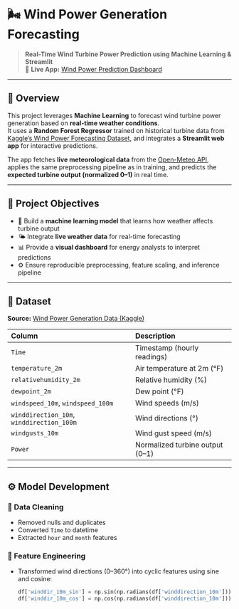 # 🌬️ Wind Power Generation Forecasting  
> **Real-Time Wind Turbine Power Prediction using Machine Learning & Streamlit**  
🔗 **Live App:** [Wind Power Prediction Dashboard](https://wind-power-generation-forecasting-d4thutd99pd7wa6yym4wnn.streamlit.app/)

---

## 📖 Overview  

This project leverages **Machine Learning** to forecast wind turbine power generation based on **real-time weather conditions**.  
It uses a **Random Forest Regressor** trained on historical turbine data from [Kaggle’s Wind Power Forecasting Dataset](https://www.kaggle.com/datasets/mubashirrahim/wind-power-generation-data-forecasting), and integrates a **Streamlit web app** for interactive predictions.  

The app fetches **live meteorological data** from the [Open-Meteo API](https://open-meteo.com/), applies the same preprocessing pipeline as in training, and predicts the **expected turbine output (normalized 0–1)** in real time.  

---

## 🎯 Project Objectives  

- 🧠 Build a **machine learning model** that learns how weather affects turbine output  
- 🌤 Integrate **live weather data** for real-time forecasting  
- 📊 Provide a **visual dashboard** for energy analysts to interpret predictions  
- ⚙️ Ensure reproducible preprocessing, feature scaling, and inference pipeline  

---

## 🧩 Dataset  

**Source:** [Wind Power Generation Data (Kaggle)](https://www.kaggle.com/datasets/mubashirrahim/wind-power-generation-data-forecasting)  

| Column | Description |
|:--------|:-------------|
| `Time` | Timestamp (hourly readings) |
| `temperature_2m` | Air temperature at 2m (°F) |
| `relativehumidity_2m` | Relative humidity (%) |
| `dewpoint_2m` | Dew point (°F) |
| `windspeed_10m`, `windspeed_100m` | Wind speeds (m/s) |
| `winddirection_10m`, `winddirection_100m` | Wind directions (°) |
| `windgusts_10m` | Wind gust speed (m/s) |
| `Power` | Normalized turbine output (0–1) |

---

## ⚙️ Model Development  

### 🧹 Data Cleaning  
- Removed nulls and duplicates  
- Converted `Time` to datetime  
- Extracted `hour` and `month` features  

### 🧪 Feature Engineering  
- Transformed wind directions (0–360°) into cyclic features using sine and cosine:  
  ```python
  df['winddir_10m_sin'] = np.sin(np.radians(df['winddirection_10m']))
  df['winddir_10m_cos'] = np.cos(np.radians(df['winddirection_10m']))
